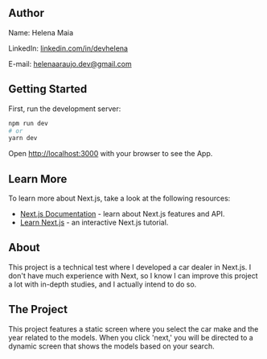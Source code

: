 ## Author
Name: Helena Maia

LinkedIn:  [linkedin.com/in/devhelena](https://www.linkedin.com/in/devhelena/)

E-mail: helenaaraujo.dev@gmail.com

## Getting Started

First, run the development server:

```bash
npm run dev
# or
yarn dev
```

Open [http://localhost:3000](http://localhost:3000) with your browser to see the App.

## Learn More

To learn more about Next.js, take a look at the following resources:

- [Next.js Documentation](https://nextjs.org/docs) - learn about Next.js features and API.
- [Learn Next.js](https://nextjs.org/learn) - an interactive Next.js tutorial.

## About

This project is a technical test where I developed a car dealer in Next.js. I don't have much experience with Next, so I know I can improve this project a lot with in-depth studies, and I actually intend to do so.

## The Project

This project features a static screen where you select the car make and the year related to the models. When you click 'next,' you will be directed to a dynamic screen that shows the models based on your search.
